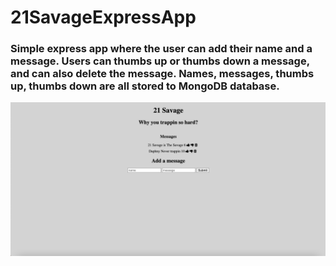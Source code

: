 # 21SavageExpressApp

### Simple express app where the user can add their name and a message. Users can thumbs up or thumbs down a message, and can also delete the message. Names, messages, thumbs up, thumbs down are all stored to MongoDB database. 

<img src="https://github.com/daphnyemily/21SavageExpressApp/blob/main/public/Screen%20Shot%202021-10-23%20at%206.16.59%20PM.png">
